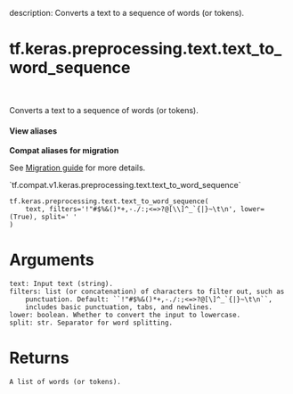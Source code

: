 description: Converts a text to a sequence of words (or tokens).

<div itemscope itemtype="http://developers.google.com/ReferenceObject">
<meta itemprop="name" content="tf.keras.preprocessing.text.text_to_word_sequence" />
<meta itemprop="path" content="Stable" />
</div>

# tf.keras.preprocessing.text.text_to_word_sequence

<!-- Insert buttons and diff -->

<table class="tfo-notebook-buttons tfo-api nocontent" align="left">

</table>



Converts a text to a sequence of words (or tokens).

<section class="expandable">
  <h4 class="showalways">View aliases</h4>
  <p>
<b>Compat aliases for migration</b>
<p>See
<a href="https://www.tensorflow.org/guide/migrate">Migration guide</a> for
more details.</p>
<p>`tf.compat.v1.keras.preprocessing.text.text_to_word_sequence`</p>
</p>
</section>

<pre class="devsite-click-to-copy prettyprint lang-py tfo-signature-link">
<code>tf.keras.preprocessing.text.text_to_word_sequence(
    text, filters='!"#$%&()*+,-./:;<=>?@[\\]^_`{|}~\t\n', lower=(True), split=' '
)
</code></pre>



<!-- Placeholder for "Used in" -->

# Arguments
    text: Input text (string).
    filters: list (or concatenation) of characters to filter out, such as
        punctuation. Default: ``!"#$%&()*+,-./:;<=>?@[\]^_`{|}~\t\n``,
        includes basic punctuation, tabs, and newlines.
    lower: boolean. Whether to convert the input to lowercase.
    split: str. Separator for word splitting.

# Returns
    A list of words (or tokens).